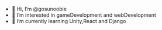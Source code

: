 - 👋 Hi, I’m @gosunoobie
- 👀 I’m interested in gameDevelopment and webDevelopment
- 🌱 I’m currently learning Unity,React and Django 


